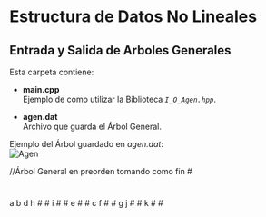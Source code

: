 # Estructura de Datos No Lineales
## Entrada y Salida de Arboles Generales

Esta carpeta contiene:  
  * **main.cpp**  
      Ejemplo de como utilizar la Biblioteca *`I_O_Agen.hpp`*.    
        
  * **agen.dat**  
      Archivo que guarda el Árbol General.  
      
Ejemplo del Árbol guardado en *agen.dat*:      
![Agen](http://img.fenixzone.net/i/lmTtJ8j.jpeg)

//Árbol General en preorden tomando como fin #  
#
a b d h # # i # # e # # c f # # g j # # k # #
